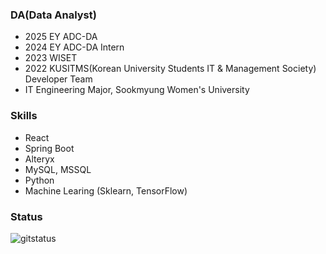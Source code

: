 ### DA(Data Analyst)
- 2025 EY ADC-DA 
- 2024 EY ADC-DA Intern
- 2023 WISET 
- 2022 KUSITMS(Korean University Students IT & Management Society) Developer Team
- IT Engineering Major, Sookmyung Women's University

### Skills
- React
- Spring Boot
- Alteryx
- MySQL, MSSQL
- Python
- Machine Learing (Sklearn, TensorFlow)

</div>

### Status
![gitstatus](https://github-readme-stats.vercel.app/api?username=EunaAhn&theme=blue-green)

